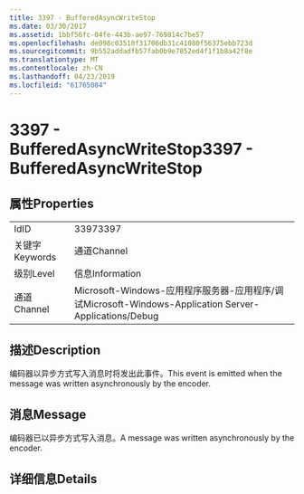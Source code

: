 ```yaml
---
title: 3397 - BufferedAsyncWriteStop
ms.date: 03/30/2017
ms.assetid: 1bbf56fc-04fe-443b-ae97-769814c7be57
ms.openlocfilehash: de098c03510f31706db31c41080f56375ebb723d
ms.sourcegitcommit: 9b552addadfb57fab0b9e7852ed4f1f1b8a42f8e
ms.translationtype: MT
ms.contentlocale: zh-CN
ms.lasthandoff: 04/23/2019
ms.locfileid: "61765084"
---
```

# <a name="3397---bufferedasyncwritestop"></a><span data-ttu-id="2d99a-102">3397 - BufferedAsyncWriteStop</span><span class="sxs-lookup"><span data-stu-id="2d99a-102">3397 - BufferedAsyncWriteStop</span></span>
## <a name="properties"></a><span data-ttu-id="2d99a-103">属性</span><span class="sxs-lookup"><span data-stu-id="2d99a-103">Properties</span></span>  
  
|||  
|-|-|  
|<span data-ttu-id="2d99a-104">Id</span><span class="sxs-lookup"><span data-stu-id="2d99a-104">ID</span></span>|<span data-ttu-id="2d99a-105">3397</span><span class="sxs-lookup"><span data-stu-id="2d99a-105">3397</span></span>|  
|<span data-ttu-id="2d99a-106">关键字</span><span class="sxs-lookup"><span data-stu-id="2d99a-106">Keywords</span></span>|<span data-ttu-id="2d99a-107">通道</span><span class="sxs-lookup"><span data-stu-id="2d99a-107">Channel</span></span>|  
|<span data-ttu-id="2d99a-108">级别</span><span class="sxs-lookup"><span data-stu-id="2d99a-108">Level</span></span>|<span data-ttu-id="2d99a-109">信息</span><span class="sxs-lookup"><span data-stu-id="2d99a-109">Information</span></span>|  
|<span data-ttu-id="2d99a-110">通道</span><span class="sxs-lookup"><span data-stu-id="2d99a-110">Channel</span></span>|<span data-ttu-id="2d99a-111">Microsoft-Windows-应用程序服务器-应用程序/调试</span><span class="sxs-lookup"><span data-stu-id="2d99a-111">Microsoft-Windows-Application Server-Applications/Debug</span></span>|  
  
## <a name="description"></a><span data-ttu-id="2d99a-112">描述</span><span class="sxs-lookup"><span data-stu-id="2d99a-112">Description</span></span>  
 <span data-ttu-id="2d99a-113">编码器以异步方式写入消息时将发出此事件。</span><span class="sxs-lookup"><span data-stu-id="2d99a-113">This event is emitted when the message was written asynchronously by the encoder.</span></span>  
  
## <a name="message"></a><span data-ttu-id="2d99a-114">消息</span><span class="sxs-lookup"><span data-stu-id="2d99a-114">Message</span></span>  
 <span data-ttu-id="2d99a-115">编码器已以异步方式写入消息。</span><span class="sxs-lookup"><span data-stu-id="2d99a-115">A message was written asynchronously by the encoder.</span></span>  
  
## <a name="details"></a><span data-ttu-id="2d99a-116">详细信息</span><span class="sxs-lookup"><span data-stu-id="2d99a-116">Details</span></span>
